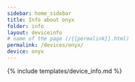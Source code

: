 ```yaml
---
sidebar: home_sidebar
title: Info about onyx
folder: info
layout: deviceinfo
# name of the page (/{{permalink}}.html)
permalink: /devices/onyx/
device: onyx
---
```

{% include templates/device_info.md %}
